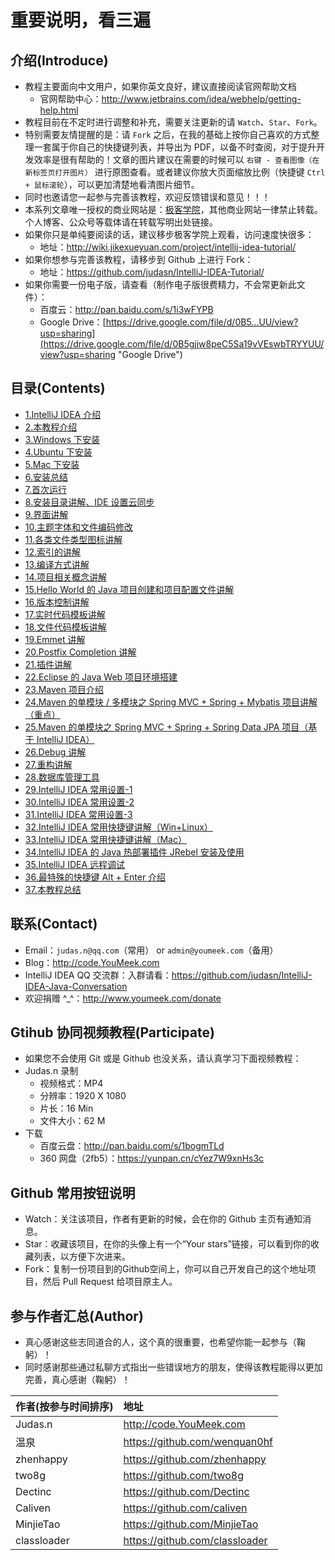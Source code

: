 # 重要说明，看三遍

## 介绍(Introduce)

- 教程主要面向中文用户，如果你英文良好，建议直接阅读官网帮助文档
	- 官网帮助中心：<http://www.jetbrains.com/idea/webhelp/getting-help.html>
- 教程目前在不定时进行调整和补充，需要关注更新的请 `Watch`、`Star`、`Fork`。
- 特别需要友情提醒的是：请 `Fork` 之后，在我的基础上按你自己喜欢的方式整理一套属于你自己的快捷键列表，并导出为 PDF，以备不时查阅，对于提升开发效率是很有帮助的！文章的图片建议在需要的时候可以 `右键 - 查看图像（在新标签页打开图片）` 进行原图查看。或者建议你放大页面缩放比例（快捷键 `Ctrl + 鼠标滚轮`），可以更加清楚地看清图片细节。
- 同时也邀请您一起参与完善该教程，欢迎反馈错误和意见！！！
- 本系列文章唯一授权的商业网站是：[极客学院](http://www.jikexueyuan.com/)，其他商业网站一律禁止转载。个人博客、公众号等载体请在转载写明出处链接。
- 如果你只是单纯要阅读的话，建议移步极客学院上观看，访问速度快很多：
    - 地址：<http://wiki.jikexueyuan.com/project/intellij-idea-tutorial/>
- 如果你想参与完善该教程，请移步到 Github 上进行 Fork：
    - 地址：<https://github.com/judasn/IntelliJ-IDEA-Tutorial/>
- 如果你需要一份电子版，请查看（制作电子版很费精力，不会常更新此文件）：
    - 百度云：<http://pan.baidu.com/s/1i3wFYPB>
    - Google Drive：[https://drive.google.com/file/d/0B5...UU/view?usp=sharing](https://drive.google.com/file/d/0B5gjjw8peC5Sa19vVEswbTRYYUU/view?usp=sharing "Google Drive")


## 目录(Contents)

- [1.IntelliJ IDEA 介绍](introduce.md)
- [2.本教程介绍](about-this-tutorial.md)
- [3.Windows 下安装](windows-install.md)
- [4.Ubuntu 下安装](ubuntu-install.md)
- [5.Mac 下安装](mac-install.md)
- [6.安装总结](install-summarize.md)
- [7.首次运行](first-run-wizard.md)
- [8.安装目录讲解、IDE 设置云同步](installation-directory-introduce.md)
- [9.界面讲解](interface-introduce.md)
- [10.主题字体和文件编码修改](theme-settings.md)
- [11.各类文件类型图标讲解](file-symbols-introduce.md)
- [12.索引的讲解](IntelliJ-IDEA-cache.md)
- [13.编译方式讲解](make-introduce.md)
- [14.项目相关概念讲解](project-composition-introduce.md)
- [15.Hello World 的 Java 项目创建和项目配置文件讲解](project-settings.md)
- [16.版本控制讲解](vcs-introduce.md)
- [17.实时代码模板讲解](live-templates-introduce.md)
- [18.文件代码模板讲解](file-templates-introduce.md)
- [19.Emmet 讲解](emmet-introduce.md)
- [20.Postfix Completion 讲解](postfix-completion-introduce.md)
- [21.插件讲解](plugins-settings.md)
- [22.Eclipse 的 Java Web 项目环境搭建](eclipse-java-web-project-introduce.md)
- [23.Maven 项目介绍](maven-project-introduce.md)
- [24.Maven 的单模块 / 多模块之 Spring MVC + Spring + Mybatis 项目讲解（重点）](maven-java-web-project-introduce.md)
- [25.Maven 的单模块之 Spring MVC + Spring + Spring Data JPA 项目（基于 IntelliJ IDEA）](maven-java-web-project-introduce2.md)
- [26.Debug 讲解](debug-introduce.md)
- [27.重构讲解](refactor-introduce.md)
- [28.数据库管理工具](database-introduce.md)
- [29.IntelliJ IDEA 常用设置-1](settings-introduce-1.md)
- [30.IntelliJ IDEA 常用设置-2](settings-introduce-2.md)
- [31.IntelliJ IDEA 常用设置-3](settings-introduce-3.md)
- [32.IntelliJ IDEA 常用快捷键讲解（Win+Linux）](keymap-introduce.md)
- [33.IntelliJ IDEA 常用快捷键讲解（Mac）](keymap-mac-introduce.md)
- [34.IntelliJ IDEA 的 Java 热部署插件 JRebel 安装及使用](jrebel-setup.md)
- [35.IntelliJ IDEA 远程调试](remote-debugging.md)
- [36.最特殊的快捷键 Alt + Enter 介绍](hotkey-alt-enter-introduce.md)
- [37.本教程总结](this-tutorial-the-end.md)


## 联系(Contact)

- Email：`judas.n@qq.com`（常用） or `admin@youmeek.com`（备用）
- Blog：<http://code.YouMeek.com>
- IntelliJ IDEA QQ 交流群：入群请看：<https://github.com/judasn/IntelliJ-IDEA-Java-Conversation>
- 欢迎捐赠 ^_^：<http://www.youmeek.com/donate>


## Gtihub 协同视频教程(Participate)

- 如果您不会使用 Git 或是 Github 也没关系，请认真学习下面视频教程：
- Judas.n 录制
    - 视频格式：MP4
    - 分辨率：1920 X 1080
    - 片长：16 Min
    - 文件大小：62 M
- 下载
    - 百度云盘：<http://pan.baidu.com/s/1bogmTLd>
    - 360 网盘（2fb5）：<https://yunpan.cn/cYez7W9xnHs3c>


## Github 常用按钮说明

- Watch：关注该项目，作者有更新的时候，会在你的 Github 主页有通知消息。
- Star：收藏该项目，在你的头像上有一个“Your stars”链接，可以看到你的收藏列表，以方便下次进来。
- Fork：复制一份项目到的Github空间上，你可以自己开发自己的这个地址项目，然后 Pull Request 给项目原主人。 


## 参与作者汇总(Author)

- 真心感谢这些志同道合的人，这个真的很重要，也希望你能一起参与（鞠躬）！
- 同时感谢那些通过私聊方式指出一些错误地方的朋友，使得该教程能得以更加完善，真心感谢（鞠躬）！


|作者(按参与时间排序)|地址|
|:---------|:---------|
|Judas.n|<http://code.YouMeek.com>|
|温泉|<https://github.com/wenquan0hf>|
|zhenhappy|<https://github.com/zhenhappy>|
|two8g|<https://github.com/two8g>|
|Dectinc|<https://github.com/Dectinc>|
|Caliven|<https://github.com/caliven>|
|MinjieTao|<https://github.com/MinjieTao>|
|classloader|<https://github.com/classloader>|


